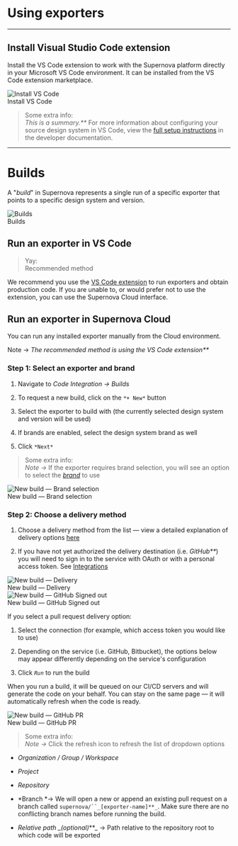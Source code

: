 
# Using exporters

---

## Install Visual Studio Code extension

Install the VS Code extension to work with the Supernova platform directly in your Microsoft VS Code environment. It can be installed from the VS Code extension marketplace. 

  
![Install VS Code](https://studio-assets.supernova.io/design-systems/6475/9317ded6-4ae0-46cf-8be1-70130549b3ad.png?Expires=1972252800&Policy=eyJTdGF0ZW1lbnQiOlt7IlJlc291cmNlIjoiaHR0cHM6Ly9zdHVkaW8tYXNzZXRzLnN1cGVybm92YS5pby9kZXNpZ24tc3lzdGVtcy82NDc1LzkzMTdkZWQ2LTRhZTAtNDZjZi04YmUxLTcwMTMwNTQ5YjNhZC5wbmciLCJDb25kaXRpb24iOnsiRGF0ZUxlc3NUaGFuIjp7IkFXUzpFcG9jaFRpbWUiOjE5NzIyNTI4MDB9fX1dfQ__&Signature=aelMAsSj5zqg9zYvK18XDhpnYTMh-NdeZ3UNmDrYASUuJYD4Yw19Z39Xe0GGfDlEPJtFYJe54JYMXStO0ki0InBq16Kz36jcJ8RJu4btBSm81YPLdjYjoT0y86zoE5NPRy5JmO4FONsr0zqPHGFyjJBLOHVsb1nekuj0TJH96LmX0MQSJcbcpdakfnIrcoyzH4J3ELpJXAAacrxBmWjGq3VKc~ayna3RlbuVVDsfonHbmvfuoe5cLVag51QoLpmaDYlzrLliv~yHoFq6J-w-G22IsXrGJszxJR~8faeXJvyJB5g0PwDS2vb42nA3DoS3JmP2-zxX28Lq4gJcHV4rFg__&Key-Pair-Id=APKAJGK34LCCAUR7N6LA)  
Install VS Code  


> Some extra info:  
> _This is a summary.**_ For more information about configuring your source design system in VS Code, view the [full setup instructions](https://developers.supernova.io/getting-started#download-supernova-vs-code-extension) in the developer documentation.

---

# Builds

A "*build*" in Supernova represents a single run of a specific exporter that points to a specific design system and version. 

  
![Builds](https://studio-assets.supernova.io/design-systems/6475/cadf7e9f-5b1a-4308-b6d3-36ce5afbad9c.png?Expires=1972252800&Policy=eyJTdGF0ZW1lbnQiOlt7IlJlc291cmNlIjoiaHR0cHM6Ly9zdHVkaW8tYXNzZXRzLnN1cGVybm92YS5pby9kZXNpZ24tc3lzdGVtcy82NDc1L2NhZGY3ZTlmLTViMWEtNDMwOC1iNmQzLTM2Y2U1YWZiYWQ5Yy5wbmciLCJDb25kaXRpb24iOnsiRGF0ZUxlc3NUaGFuIjp7IkFXUzpFcG9jaFRpbWUiOjE5NzIyNTI4MDB9fX1dfQ__&Signature=fIVW8qyGzgTtRbjkJ6s7JTkVT286j-1Tk8sQcHTDitdaHby7zfeV2ESTswIhEwdJcvfRdiCjAWgeM4iQY3ZrpxH9eLC2LGJcv7b~j2nKnGvwN-9rxQjTXYSXJ9VllHUWZoQFvdWx1IiNGrAdGNQ8fOqECsxt-n4cDpcRal-Y8DeFyhoRkaj5HDdugC3Pom9mdA0xi4we7pToVdu-l3y8XU-mucwfSvmNt7CDbMNG75ZMimiORhsvhTNV6kqOsGQLn6X11m5v3rJ4HTU0YPSkYheH0zoWHsr~N2zQU6XyvwwBHFlilyk7xJGHwoEUl4v-bQ5isF51yHoRZOlCoQi10g__&Key-Pair-Id=APKAJGK34LCCAUR7N6LA)  
Builds  


## Run an exporter in VS Code

> Yay:  
> Recommended method

We recommend you use the [VS Code extension](https://developers.supernova.io/using-exporters/running-exporters) to run exporters and obtain production code. If you are unable to, or would prefer not to use the extension, you can use the Supernova Cloud interface.

## Run an exporter in Supernova Cloud

You can run any installed exporter manually from the Cloud environment. 

Note -> _The recommended method is using the VS Code extension**_

### Step 1: Select an exporter and brand

1. Navigate to *Code Integration → Builds*

1. To request a new build, click on the `*+ New*` button

1. Select the exporter to build with (the currently selected design system and version will be used)

1. If brands are enabled, select the design system brand as well

1. Click `*Next*`

> Some extra info:  
> *Note ->* If the exporter requires brand selection, you will see an option to select the [*brand*](https://learn.supernova.io/latest/design-systems/multi-brand-design-systems.html) to use

  
![New build — Brand selection](https://studio-assets.supernova.io/design-systems/6475/7d89e553-18cc-4812-9700-d0486156a6e6.png?Expires=1972252800&Policy=eyJTdGF0ZW1lbnQiOlt7IlJlc291cmNlIjoiaHR0cHM6Ly9zdHVkaW8tYXNzZXRzLnN1cGVybm92YS5pby9kZXNpZ24tc3lzdGVtcy82NDc1LzdkODllNTUzLTE4Y2MtNDgxMi05NzAwLWQwNDg2MTU2YTZlNi5wbmciLCJDb25kaXRpb24iOnsiRGF0ZUxlc3NUaGFuIjp7IkFXUzpFcG9jaFRpbWUiOjE5NzIyNTI4MDB9fX1dfQ__&Signature=Bxq-jKP~cfPYmisDqMDdrI7-xFFxXhRKsjYW~0tf6jN5bWxt7sLp5h9Xol6qMzVeg2JXTLuwiSaT~KjTVgITi9Z-tfMZc1hOP9ZuQQKFyjK-n7kOdQmF1SCQ~USH6lQZcM08vcllVi2Spy4R1nBRJdHU2hvHngmbBKi8F1lgAbx-zFOY7xAP1mxv9HAt~mpSlCAEIphIjW9gQI3tEqC12QjBjh6hYWcxNem9VHgseSzXgdCAzOL9K60GS-PPMIbloMKJShjw~rOroNCIAsXh6hksDWeWrDbZqQod8sSqRxvnmol4s8x9-AbYwV75bo8~igfP7m0~d1nWSYO248B2Ng__&Key-Pair-Id=APKAJGK34LCCAUR7N6LA)  
New build — Brand selection  


### Step 2: Choose a delivery method

1. Choose a delivery method from the list — view a detailed explanation of delivery options [here](https://learn.supernova.io/latest/code-integration/exporters/automating-code-delivery/code-delivery.html)

1. If you have not yet authorized the delivery destination (i.e. _GitHub**_) you will need to sign in to the service with OAuth or with a personal access token. See [Integrations]()

  
![New build — Delivery](https://studio-assets.supernova.io/design-systems/6475/8980bbfb-52ab-4729-96fb-4ba7cb7c03c4.png?Expires=1972252800&Policy=eyJTdGF0ZW1lbnQiOlt7IlJlc291cmNlIjoiaHR0cHM6Ly9zdHVkaW8tYXNzZXRzLnN1cGVybm92YS5pby9kZXNpZ24tc3lzdGVtcy82NDc1Lzg5ODBiYmZiLTUyYWItNDcyOS05NmZiLTRiYTdjYjdjMDNjNC5wbmciLCJDb25kaXRpb24iOnsiRGF0ZUxlc3NUaGFuIjp7IkFXUzpFcG9jaFRpbWUiOjE5NzIyNTI4MDB9fX1dfQ__&Signature=Rpi1sArIkpyBHfrF7~I2WycBVrTa2yTGEbciMAVBrR2btHIVIUxg7jzqXOnXNhXLJ25mr2Zrt1EoBN1it1eSqAUCKvmNQ1VuT1d~FYA1o0gjbh2MfJ8C~izpE6k34xzW75iXr5MVDIfvWDEK5FDi19nbgNOenBpT9fNaRdiXMQP5MspnqsUYwiFlSgqOQBItGB4DFrcqVvUTqHVuwbppTYW4j2hq3tF2uN94V71VpGstqxHTmetUZgF4rJPEpeEnsfMmwYW6idu3VtFVlbvXCosNfYBNqxfSo2MV0zpERlspfM4bVWzsLxf-BLS759j65NoZxqwOXCh9WmmVjY7vzA__&Key-Pair-Id=APKAJGK34LCCAUR7N6LA)  
New build — Delivery  
![New build — GitHub Signed out](https://studio-assets.supernova.io/design-systems/6475/64d01bc8-7e3e-4870-a764-ac822e782991.png?Expires=1972252800&Policy=eyJTdGF0ZW1lbnQiOlt7IlJlc291cmNlIjoiaHR0cHM6Ly9zdHVkaW8tYXNzZXRzLnN1cGVybm92YS5pby9kZXNpZ24tc3lzdGVtcy82NDc1LzY0ZDAxYmM4LTdlM2UtNDg3MC1hNzY0LWFjODIyZTc4Mjk5MS5wbmciLCJDb25kaXRpb24iOnsiRGF0ZUxlc3NUaGFuIjp7IkFXUzpFcG9jaFRpbWUiOjE5NzIyNTI4MDB9fX1dfQ__&Signature=YLFFYxfENmbNQmWs5UmfZTic5Lctkf2x~HeeoyWoodxvHT~k93DigWPFW722bGg9o3~UC~VbaqfMjUwDvl6bGYIuXrFG-v03vWuStgJ9Y12IzanMkm2k8-X5jyBLoS~KzmIqvSCWz6-DBY-hqCYjVwRQQjHTMIjwrS-DQwRsLzh8c14skjkXoGCoGCZG5Gf3oDGvLCHuOmJrUGlcMs0TA~agiSjInJVQlKOEoJvxcj~B8AAwWDouMWc4pxnrUKRcbl66eOAEn9XDGBI9l68kZXQdz2PxH8HQTBVFWfALMUpHaOPKxz3ltzU3gKvdnCGdo0fsFP0UvWhQZJpZhyumaA__&Key-Pair-Id=APKAJGK34LCCAUR7N6LA)  
New build — GitHub Signed out  


If you select a pull request delivery option:

1. Select the connection (for example, which access token you would like to use)

1. Depending on the service (i.e. GitHub, Bitbucket), the options below may appear differently depending on the service's configuration

1. Click *`Run`* to run the build

When you run a build, it will be queued on our CI/CD servers and will generate the code on your behalf. You can stay on the same page — it will automatically refresh when the code is ready.

  
![New build — GitHub PR](https://studio-assets.supernova.io/design-systems/6475/14cf5b1f-a014-4830-9490-5c529c958e19.png?Expires=1972252800&Policy=eyJTdGF0ZW1lbnQiOlt7IlJlc291cmNlIjoiaHR0cHM6Ly9zdHVkaW8tYXNzZXRzLnN1cGVybm92YS5pby9kZXNpZ24tc3lzdGVtcy82NDc1LzE0Y2Y1YjFmLWEwMTQtNDgzMC05NDkwLTVjNTI5Yzk1OGUxOS5wbmciLCJDb25kaXRpb24iOnsiRGF0ZUxlc3NUaGFuIjp7IkFXUzpFcG9jaFRpbWUiOjE5NzIyNTI4MDB9fX1dfQ__&Signature=gC4JjoZomg5YOKp9~i~KuouPGfp7pKkERdI2G-3IS3qxtpJGGDEhGTI8ueUdrZnbqlkfKsDOaJmQFFbMBl9QOD0cGSx0pEHZpkzzY-eYBK-~kDRu1jfBHIeyk46K6Fy~IO2TeSB5FKqVTV9vxy79WEjo7H42gDQcqNTjbtEvNsPHR5io401otsCJX7ThOet~USSw03x2Epq5X7Gq2~ULcFWAB3EaXK2TTGl2bpOBjjvFQeaytfr7Z-Anyv8ymtF-huY3DREY8ezMlt-1lPYSz2Ead6BJc0bMYVaznqOr-JUdXi0dO8qXnAL7Y2vLOeUYevbze63ptnFEx4A6CxT9gQ__&Key-Pair-Id=APKAJGK34LCCAUR7N6LA)  
New build — GitHub PR  


> Some extra info:  
> *Note ->* Click the refresh icon to refresh the list of dropdown options

- *Organization / Group / Workspace*

- *Project*

- *Repository*

- *Branch *-> We will open a new or append an existing pull request on a branch called `supernova/``_[exporter-name]**_`. Make sure there are no conflicting branch names before running the build.

- *Relative path *_*(optional)***_ -> Path relative to the repository root to which code will be exported